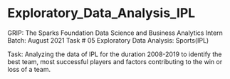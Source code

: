 # Exploratory_Data_Analysis_IPL

GRIP: The Sparks Foundation
Data Science and Business Analytics Intern
Batch: August 2021
Task # 05
Exploratory Data Analysis: Sports(IPL)

Task: Analyzing the data of IPL for the duration 2008-2019 to identify the best team, most successful players and factors contributing to the win or loss of a team.
